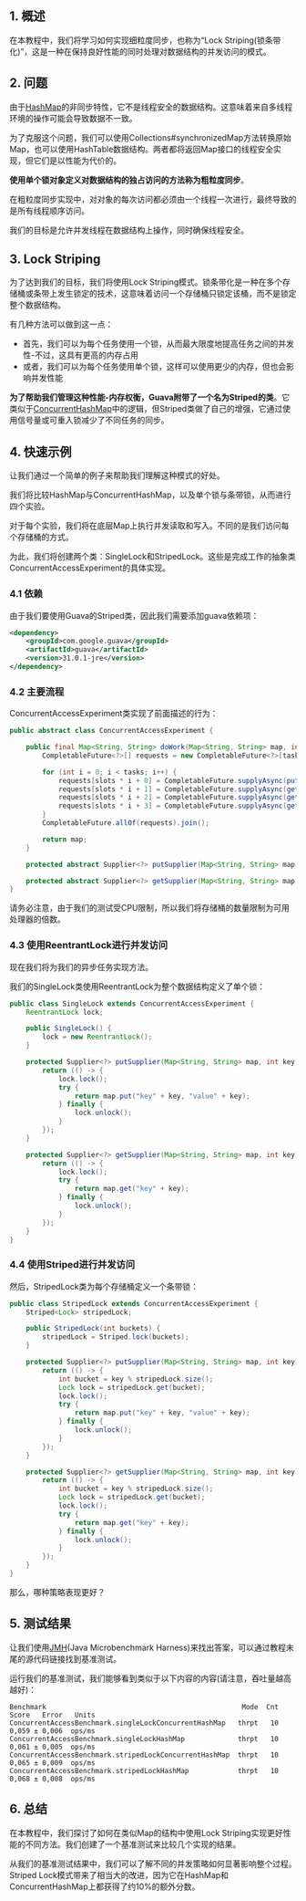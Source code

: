 ## 1. 概述

在本教程中，我们将学习如何实现细粒度同步，也称为“Lock Striping(锁条带化)”，这是一种在保持良好性能的同时处理对数据结构的并发访问的模式。

## 2. 问题

由于[HashMap](https://www.baeldung.com/java-hashmap)的非同步特性，它不是线程安全的数据结构。这意味着来自多线程环境的操作可能会导致数据不一致。

为了克服这个问题，我们可以使用Collections#synchronizedMap方法转换原始Map，也可以使用HashTable数据结构。两者都将返回Map接口的线程安全实现，但它们是以性能为代价的。

**使用单个锁对象定义对数据结构的独占访问的方法称为粗粒度同步**。

在粗粒度同步实现中，对对象的每次访问都必须由一个线程一次进行，最终导致的是所有线程顺序访问。

我们的目标是允许并发线程在数据结构上操作，同时确保线程安全。

## 3. Lock Striping

为了达到我们的目标，我们将使用Lock Striping模式。锁条带化是一种在多个存储桶或条带上发生锁定的技术，这意味着访问一个存储桶只锁定该桶，而不是锁定整个数据结构。

有几种方法可以做到这一点：

+ 首先，我们可以为每个任务使用一个锁，从而最大限度地提高任务之间的并发性-不过，这具有更高的内存占用
+ 或者，我们可以为每个任务使用单个锁，这样可以使用更少的内存，但也会影响并发性能

**为了帮助我们管理这种性能-内存权衡，Guava附带了一个名为Striped的类**。它类似于[ConcurrentHashMap](https://www.baeldung.com/java-concurrent-map)中的逻辑，但Striped类做了自己的增强，它通过使用信号量或可重入锁减少了不同任务的同步。

## 4. 快速示例

让我们通过一个简单的例子来帮助我们理解这种模式的好处。

我们将比较HashMap与ConcurrentHashMap，以及单个锁与条带锁，从而进行四个实验。

对于每个实验，我们将在底层Map上执行并发读取和写入。不同的是我们访问每个存储桶的方式。

为此，我们将创建两个类：SingleLock和StripedLock。这些是完成工作的抽象类ConcurrentAccessExperiment的具体实现。

### 4.1 依赖

由于我们要使用Guava的Striped类，因此我们需要添加guava依赖项：

```xml
<dependency>
    <groupId>com.google.guava</groupId>
    <artifactId>guava</artifactId>
    <version>31.0.1-jre</version>
</dependency>
```

### 4.2 主要流程

ConcurrentAccessExperiment类实现了前面描述的行为：

```java
public abstract class ConcurrentAccessExperiment {

    public final Map<String, String> doWork(Map<String, String> map, int tasks, int slots) {
        CompletableFuture<?>[] requests = new CompletableFuture<?>[tasks * slots];

        for (int i = 0; i < tasks; i++) {
            requests[slots * i + 0] = CompletableFuture.supplyAsync(putSupplier(map, i));
            requests[slots * i + 1] = CompletableFuture.supplyAsync(getSupplier(map, i));
            requests[slots * i + 2] = CompletableFuture.supplyAsync(getSupplier(map, i));
            requests[slots * i + 3] = CompletableFuture.supplyAsync(getSupplier(map, i));
        }
        CompletableFuture.allOf(requests).join();

        return map;
    }

    protected abstract Supplier<?> putSupplier(Map<String, String> map, int key);

    protected abstract Supplier<?> getSupplier(Map<String, String> map, int key);
}
```

请务必注意，由于我们的测试受CPU限制，所以我们将存储桶的数量限制为可用处理器的倍数。

### 4.3 使用ReentrantLock进行并发访问

现在我们将为我们的异步任务实现方法。

我们的SingleLock类使用ReentrantLock为整个数据结构定义了单个锁：

```java
public class SingleLock extends ConcurrentAccessExperiment {
    ReentrantLock lock;

    public SingleLock() {
        lock = new ReentrantLock();
    }

    protected Supplier<?> putSupplier(Map<String, String> map, int key) {
        return (() -> {
            lock.lock();
            try {
                return map.put("key" + key, "value" + key);
            } finally {
                lock.unlock();
            }
        });
    }

    protected Supplier<?> getSupplier(Map<String, String> map, int key) {
        return (() -> {
            lock.lock();
            try {
                return map.get("key" + key);
            } finally {
                lock.unlock();
            }
        });
    }
}
```

### 4.4 使用Striped进行并发访问

然后，StripedLock类为每个存储桶定义一个条带锁：

```java
public class StripedLock extends ConcurrentAccessExperiment {
    Striped<Lock> stripedLock;

    public StripedLock(int buckets) {
        stripedLock = Striped.lock(buckets);
    }

    protected Supplier<?> putSupplier(Map<String, String> map, int key) {
        return (() -> {
            int bucket = key % stripedLock.size();
            Lock lock = stripedLock.get(bucket);
            lock.lock();
            try {
                return map.put("key" + key, "value" + key);
            } finally {
                lock.unlock();
            }
        });
    }

    protected Supplier<?> getSupplier(Map<String, String> map, int key) {
        return (() -> {
            int bucket = key % stripedLock.size();
            Lock lock = stripedLock.get(bucket);
            lock.lock();
            try {
                return map.get("key" + key);
            } finally {
                lock.unlock();
            }
        });
    }
}
```

那么，哪种策略表现更好？

## 5. 测试结果

让我们使用[JMH](https://www.baeldung.com/java-microbenchmark-harness)(Java Microbenchmark Harness)来找出答案，可以通过教程末尾的源代码链接找到基准测试。

运行我们的基准测试，我们能够看到类似于以下内容的内容(请注意，吞吐量越高越好)：

```shell
Benchmark                                                Mode  Cnt  Score   Error   Units
ConcurrentAccessBenchmark.singleLockConcurrentHashMap   thrpt   10  0,059 ± 0,006  ops/ms
ConcurrentAccessBenchmark.singleLockHashMap             thrpt   10  0,061 ± 0,005  ops/ms
ConcurrentAccessBenchmark.stripedLockConcurrentHashMap  thrpt   10  0,065 ± 0,009  ops/ms
ConcurrentAccessBenchmark.stripedLockHashMap            thrpt   10  0,068 ± 0,008  ops/ms
```

## 6. 总结

在本教程中，我们探讨了如何在类似Map的结构中使用Lock Striping实现更好性能的不同方法。我们创建了一个基准测试来比较几个实现的结果。

从我们的基准测试结果中，我们可以了解不同的并发策略如何显著影响整个过程。Striped Lock模式带来了相当大的改进，因为它在HashMap和ConcurrentHashMap上都获得了约10%的额外分数。
